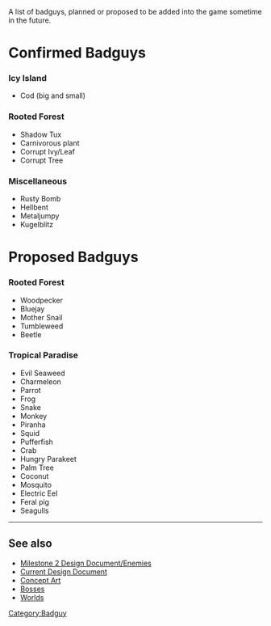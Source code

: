 A list of badguys, planned or proposed to be added into the game sometime in the future.


Confirmed Badguys
=================

### Icy Island

- Cod (big and small)

### Rooted Forest

- Shadow Tux
- Carnivorous plant
- Corrupt Ivy/Leaf
- Corrupt Tree

### Miscellaneous
   
- Rusty Bomb
- Hellbent
- Metaljumpy
- Kugelblitz


Proposed Badguys
================

### Rooted Forest

- Woodpecker
- Bluejay
- Mother Snail
- Tumbleweed
- Beetle

### Tropical Paradise

- Evil Seaweed
- Charmeleon
- Parrot
- Frog
- Snake
- Monkey
- Piranha
- Squid
- Pufferfish
- Crab
- Hungry Parakeet
- Palm Tree
- Coconut
- Mosquito
- Electric Eel
- Feral pig
- Seagulls

---

See also
--------

-   [Milestone 2 Design Document/Enemies](http://supertux.lethargik.org/wiki/Milestone_2_Design_Document/Enemies)
-   [Current Design Document](https://github.com/SuperTux/supertux/wiki/Current-Design-Document)
-   [Concept Art](https://github.com/SuperTux/supertux/wiki/Concept-Art)
-   [Bosses](https://github.com/SuperTux/supertux/wiki/Bosses)
-   [Worlds](https://github.com/SuperTux/supertux/wiki/Worlds)

<Category:Badguy>
